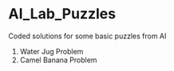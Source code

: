 # AI_Lab_Puzzles
Coded solutions for some basic puzzles from AI
1. Water Jug Problem
2. Camel Banana Problem
